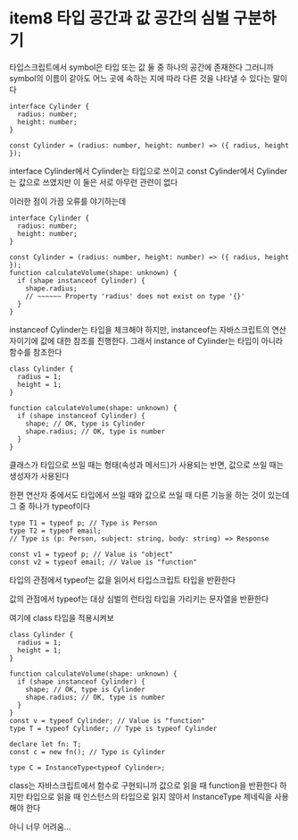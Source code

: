 # item8 타입 공간과 값 공간의 심벌 구분하기

타입스크립트에서 symbol은 타입 또는 값 둘 중 하나의 공간에 존재한다 그러니까 symbol의 이름이 같아도 어느 곳에 속하는 지에 따라 다른 것을 나타낼 수 있다는 말이다

```tsx
interface Cylinder {
  radius: number;
  height: number;
}

const Cylinder = (radius: number, height: number) => ({ radius, height });
```

interface Cylinder에서 Cylinder는 타입으로 쓰이고 const Cylinder에서 Cylinder는 값으로 쓰였지만 이 둘은 서로 아무런 관련이 없다

이러한 점이 가끔 오류를 야기하는데

```tsx
interface Cylinder {
  radius: number;
  height: number;
}

const Cylinder = (radius: number, height: number) => ({ radius, height });
function calculateVolume(shape: unknown) {
  if (shape instanceof Cylinder) {
    shape.radius;
    // ~~~~~~ Property 'radius' does not exist on type '{}'
  }
}
```

instanceof Cylinder는 타입을 체크해야 하지만, instanceof는 자바스크립트의 연산자이기에 값에 대한 참조를 진행한다. 그래서 instance of Cylinder는 타입이 아니라 함수를 참조한다

```tsx
class Cylinder {
  radius = 1;
  height = 1;
}

function calculateVolume(shape: unknown) {
  if (shape instanceof Cylinder) {
    shape; // OK, type is Cylinder
    shape.radius; // OK, type is number
  }
}
```

클래스가 타입으로 쓰일 때는 형태(속성과 메서드)가 사용되는 반면, 값으로 쓰일 때는 생성자가 사용된다

한편 연산자 중에서도 타입에서 쓰일 때와 값으로 쓰일 때 다른 기능을 하는 것이 있는데 그 중 하나가 typeof이다

```tsx
type T1 = typeof p; // Type is Person
type T2 = typeof email;
// Type is (p: Person, subject: string, body: string) => Response

const v1 = typeof p; // Value is "object"
const v2 = typeof email; // Value is "function"
```

타입의 관점에서 typeof는 값을 읽어서 타입스크립트 타입을 반환한다

값의 관점에서 typeof는 대상 심벌의 런타임 타입을 가리키는 문자열을 반환한다

여기에 class 타입을 적용시켜보

```tsx
class Cylinder {
  radius = 1;
  height = 1;
}

function calculateVolume(shape: unknown) {
  if (shape instanceof Cylinder) {
    shape; // OK, type is Cylinder
    shape.radius; // OK, type is number
  }
}
const v = typeof Cylinder; // Value is "function"
type T = typeof Cylinder; // Type is typeof Cylinder

declare let fn: T;
const c = new fn(); // Type is Cylinder

type C = InstanceType<typeof Cylinder>;
```

class는 자바스크립트에서 함수로 구현되니까 값으로 읽을 때 function을 반환한다 하지만 타입으로 읽을 때 인스턴스의 타입으로 읽지 않아서 InstanceType 제네릭을 사용해야 한다

아니 너무 어려움…
